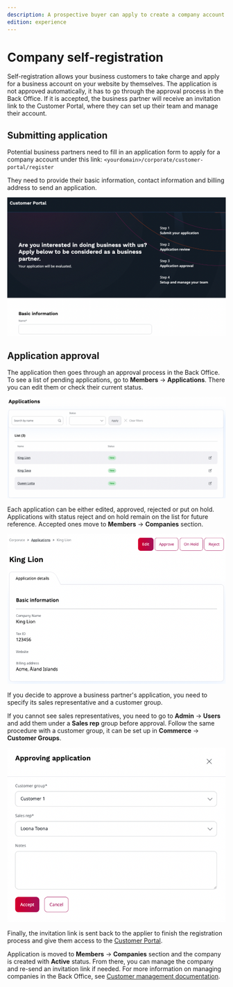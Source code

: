 ```yaml
---
description: A prospective buyer can apply to create a company account on a seller's website.
edition: experience
---
```


# Company self-registration

Self-registration allows your business customers to take charge and apply for a business account on your website by themselves.
The application is not approved automatically, it has to go through the approval process in the Back Office.
If it is accepted, the business partner will receive an invitation link to the Customer Portal,
where they can set up their team and manage their account.

## Submitting application

Potential business partners need to fill in an application form to apply for a company account under this link:
`<yourdomain>/corporate/customer-portal/register`

They need to provide their basic information, contact information and billing address to send an application.

![Company self-registration](img/cp_self_registration.png)

## Application approval

The application then goes through an approval process in the Back Office.
To see a list of pending applications, go to **Members** -> **Applications**.
There you can edit them or check their current status.

![List of applications](img/cp_applications_list.png)

Each application can be either edited, approved, rejected or put on hold.
Applications with status reject and on hold remain on the list for future reference.
Accepted ones move to **Members** -> **Companies** section.

![Application](img/cp_application.png)

If you decide to approve a business partner's application, you need to specify its sales representative and a customer group.

If you cannot see sales representatives, you need to go to **Admin** -> **Users** and add them under a **Sales rep** group before approval.
Follow the same procedure with a customer group, it can be set up in **Commerce** -> **Customer Groups**.

![Application approval](img/cp_approving_application.png)

Finally, the invitation link is sent back to the applier to finish the registration process
and give them access to the [Customer Portal](customer_portal.md).

Application is moved to **Members** -> **Companies** section and the company is created with **Active** status.
From there, you can manage the company and re-send an invitation link if needed.
For more information on managing companies in the Back Office, see [Customer management documentation](manage_customers.md#manage-company). 
